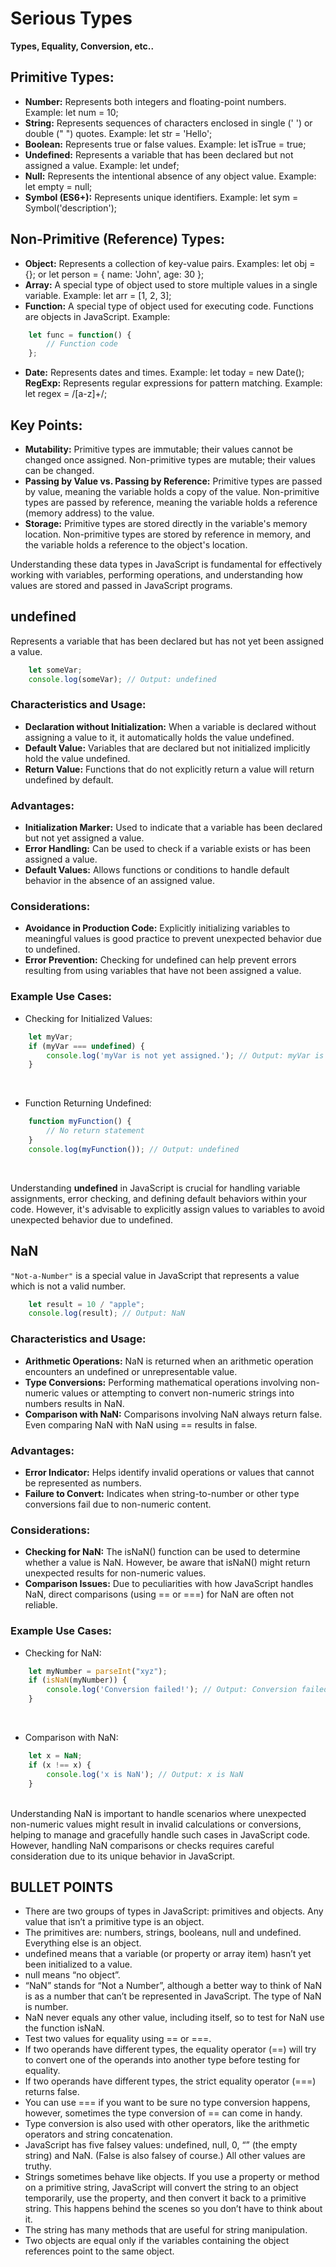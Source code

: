 # Serious Types
**Types, Equality, Conversion, etc..**

## Primitive Types:
- **Number:** Represents both integers and floating-point numbers. Example: let num = 10;
- **String:** Represents sequences of characters enclosed in single (' ') or double (" ") quotes. Example: let str = 'Hello';
- **Boolean:** Represents true or false values. Example: let isTrue = true;
- **Undefined:** Represents a variable that has been declared but not assigned a value. Example: let undef;
- **Null:** Represents the intentional absence of any object value. Example: let empty = null;
- **Symbol (ES6+):** Represents unique identifiers. Example: let sym = Symbol('description');

## Non-Primitive (Reference) Types:
- **Object:** Represents a collection of key-value pairs. Examples: let obj = {}; or let person = { name: 'John', age: 30 };
- **Array:** A special type of object used to store multiple values in a single variable. Example: let arr = [1, 2, 3];
- **Function:** A special type of object used for executing code. Functions are objects in JavaScript. Example:

```js
    let func = function() {
        // Function code
    };
```

- **Date:** Represents dates and times. Example: let today = new Date();
**RegExp:** Represents regular expressions for pattern matching. Example: let regex = /[a-z]+/;

## Key Points:
- **Mutability:** Primitive types are immutable; their values cannot be changed once assigned. Non-primitive types are mutable; their values can be changed.
- **Passing by Value vs. Passing by Reference:** Primitive types are passed by value, meaning the variable holds a copy of the value. Non-primitive types are passed by reference, meaning the variable holds a reference (memory address) to the value.
- **Storage:** Primitive types are stored directly in the variable's memory location. Non-primitive types are stored by reference in memory, and the variable holds a reference to the object's location.

Understanding these data types in JavaScript is fundamental for effectively working with variables, performing operations, and understanding how values are stored and passed in JavaScript programs.

## undefined
Represents a variable that has been declared but has not yet been assigned a value.
```js
    let someVar;
    console.log(someVar); // Output: undefined
```

### Characteristics and Usage:
- **Declaration without Initialization:** When a variable is declared without assigning a value to it, it automatically holds the value undefined.
- **Default Value:** Variables that are declared but not initialized implicitly hold the value undefined.
- **Return Value:** Functions that do not explicitly return a value will return undefined by default.

### Advantages:
- **Initialization Marker:** Used to indicate that a variable has been declared but not yet assigned a value.
- **Error Handling:** Can be used to check if a variable exists or has been assigned a value.
- **Default Values:** Allows functions or conditions to handle default behavior in the absence of an assigned value.

### Considerations:
- **Avoidance in Production Code:** Explicitly initializing variables to meaningful values is good practice to prevent unexpected behavior due to undefined.
- **Error Prevention:** Checking for undefined can help prevent errors resulting from using variables that have not been assigned a value.

### Example Use Cases:
- Checking for Initialized Values:
```js
    let myVar;
    if (myVar === undefined) {
        console.log('myVar is not yet assigned.'); // Output: myVar is not yet assigned.
    }
```
<br>

- Function Returning Undefined:
```js
    function myFunction() {
        // No return statement
    }
    console.log(myFunction()); // Output: undefined
```
<br>

Understanding **undefined** in JavaScript is crucial for handling variable assignments, error checking, and defining default behaviors within your code. However, it's advisable to explicitly assign values to variables to avoid unexpected behavior due to undefined.


## NaN
`"Not-a-Number"` is a special value in JavaScript that represents a value which is not a valid number.

```js
    let result = 10 / "apple";
    console.log(result); // Output: NaN
```

### Characteristics and Usage:
- **Arithmetic Operations:** NaN is returned when an arithmetic operation encounters an undefined or unrepresentable value.
- **Type Conversions:** Performing mathematical operations involving non-numeric values or attempting to convert non-numeric strings into numbers results in NaN.
- **Comparison with NaN:** Comparisons involving NaN always return false. Even comparing NaN with NaN using == results in false.

### Advantages:
- **Error Indicator:** Helps identify invalid operations or values that cannot be represented as numbers.
- **Failure to Convert:** Indicates when string-to-number or other type conversions fail due to non-numeric content.

### Considerations:
- **Checking for NaN:** The isNaN() function can be used to determine whether a value is NaN. However, be aware that isNaN() might return unexpected results for non-numeric values.
- **Comparison Issues:** Due to peculiarities with how JavaScript handles NaN, direct comparisons (using == or ===) for NaN are often not reliable.

### Example Use Cases:
- Checking for NaN:
```js
    let myNumber = parseInt("xyz");
    if (isNaN(myNumber)) {
        console.log('Conversion failed!'); // Output: Conversion failed!
    }
```
<br>

- Comparison with NaN:
```js
    let x = NaN;
    if (x !== x) {
        console.log('x is NaN'); // Output: x is NaN
    }
```

<br>
Understanding NaN is important to handle scenarios where unexpected non-numeric values might result in invalid calculations or conversions, helping to manage and gracefully handle such cases in JavaScript code. However, handling NaN comparisons or checks requires careful consideration due to its unique behavior in JavaScript.


## BULLET POINTS
- There are two groups of types in JavaScript: primitives and objects. Any value that isn’t a primitive type is an object.
- The primitives are: numbers, strings, booleans, null and undefined. Everything else is an object.
- undefined means that a variable (or property or array item) hasn’t yet been initialized to a value.
- null means “no object”.
- “NaN” stands for “Not a Number”, although a better way to think of NaN is as a number that can’t be represented in JavaScript. The type of NaN is number.
- NaN never equals any other value, including itself, so to test for NaN use the function isNaN.
- Test two values for equality using == or ===.
- If two operands have different types, the equality operator (==) will try to convert one of the operands into another type before testing for equality.
- If two operands have different types, the strict equality operator (===) returns false.
- You can use === if you want to be sure no type conversion happens, however, sometimes the type conversion of == can come in handy.
- Type conversion is also used with other operators, like the arithmetic operators and string concatenation.
- JavaScript has five falsey values: undefined, null, 0, “” (the empty string) and NaN. (False is also falsey of course.) All other values are truthy.
- Strings sometimes behave like objects. If you use a property or method on a primitive string, JavaScript will convert the string to an object temporarily, use the property, and then convert it back to a primitive string. This happens behind the scenes so you don’t have to think about it.
- The string has many methods that are useful for string manipulation.
- Two objects are equal only if the variables containing the object references point to the same object.







